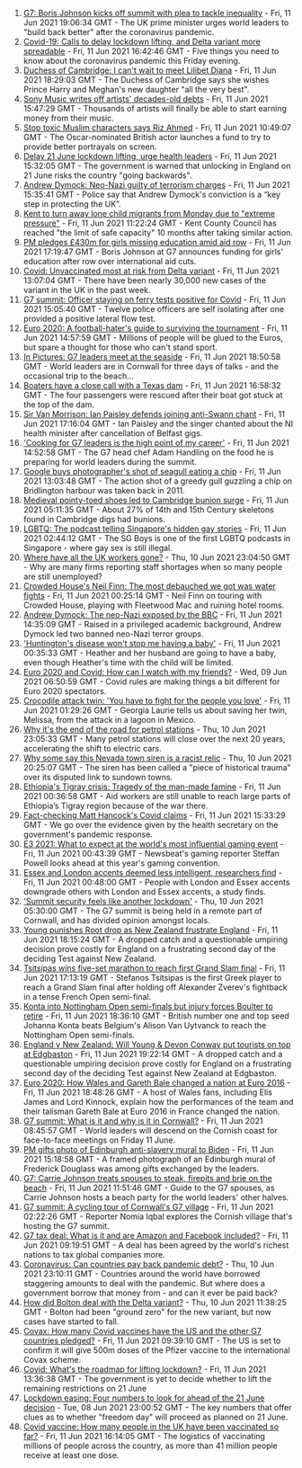 1. [G7: Boris Johnson kicks off summit with plea to tackle inequality](https://www.bbc.co.uk/news/uk-politics-57445184) - Fri, 11 Jun 2021 19:06:34 GMT - The UK prime minister urges world leaders to "build back better" after the coronavirus pandemic.
2. [Covid-19: Calls to delay lockdown lifting, and Delta variant more spreadable](https://www.bbc.co.uk/news/uk-57445645) - Fri, 11 Jun 2021 16:42:46 GMT - Five things you need to know about the coronavirus pandemic this Friday evening.
3. [Duchess of Cambridge: I can't wait to meet Lilibet Diana](https://www.bbc.co.uk/news/uk-57445083) - Fri, 11 Jun 2021 18:29:03 GMT - The Duchess of Cambridge says she wishes Prince Harry and Meghan's new daughter "all the very best".
4. [Sony Music writes off artists' decades-old debts](https://www.bbc.co.uk/news/entertainment-arts-57445303) - Fri, 11 Jun 2021 15:47:29 GMT - Thousands of artists will finally be able to start earning money from their music.
5. [Stop toxic Muslim characters says Riz Ahmed](https://www.bbc.co.uk/news/entertainment-arts-57438750) - Fri, 11 Jun 2021 10:49:07 GMT - The Oscar-nominated British actor launches a fund to try to provide better portrayals on screen.
6. [Delay 21 June lockdown lifting, urge health leaders](https://www.bbc.co.uk/news/uk-57438745) - Fri, 11 Jun 2021 15:32:05 GMT - The government is warned that unlocking in England on 21 June risks the country "going backwards".
7. [Andrew Dymock: Neo-Nazi guilty of terrorism charges](https://www.bbc.co.uk/news/uk-england-somerset-57439480) - Fri, 11 Jun 2021 15:35:41 GMT - Police say that Andrew Dymock's conviction is a “key step in protecting the UK”.
8. [Kent to turn away lone child migrants from Monday due to "extreme pressure"](https://www.bbc.co.uk/news/uk-england-kent-57440907) - Fri, 11 Jun 2021 11:22:24 GMT - Kent County Council has reached "the limit of safe capacity" 10 months after taking similar action.
9. [PM pledges £430m for girls missing education amid aid row](https://www.bbc.co.uk/news/education-57361483) - Fri, 11 Jun 2021 17:19:47 GMT - Boris Johnson at G7 announces funding for girls' education after row over international aid cuts.
10. [Covid: Unvaccinated most at risk from Delta variant](https://www.bbc.co.uk/news/health-57441677) - Fri, 11 Jun 2021 13:07:04 GMT - There have been nearly 30,000 new cases of the variant in the UK in the past week.
11. [G7 summit: Officer staying on ferry tests positive for Covid](https://www.bbc.co.uk/news/uk-england-cornwall-57445893) - Fri, 11 Jun 2021 15:05:40 GMT - Twelve police officers are self isolating after one provided a positive lateral flow test.
12. [Euro 2020: A football-hater's guide to surviving the tournament](https://www.bbc.co.uk/news/newsbeat-57443234) - Fri, 11 Jun 2021 14:57:59 GMT - Millions of people will be glued to the Euros, but spare a thought for those who can't stand sport.
13. [In Pictures: G7 leaders meet at the seaside](https://www.bbc.co.uk/news/uk-57438878) - Fri, 11 Jun 2021 18:50:58 GMT - World leaders are in Cornwall for three days of talks - and the occasional trip to the beach...
14. [Boaters have a close call with a Texas dam](https://www.bbc.co.uk/news/world-us-canada-57448375) - Fri, 11 Jun 2021 16:58:32 GMT - The four passengers were rescued after their boat got stuck at the top of the dam.
15. [Sir Van Morrison: Ian Paisley defends joining anti-Swann chant](https://www.bbc.co.uk/news/uk-northern-ireland-57443478) - Fri, 11 Jun 2021 17:16:04 GMT - Ian Paisley and the singer chanted about the NI health minister after cancellation of Belfast gigs.
16. ['Cooking for G7 leaders is the high point of my career'](https://www.bbc.co.uk/news/world-57446266) - Fri, 11 Jun 2021 14:52:58 GMT - The G7 head chef Adam Handling on the food he is preparing for world leaders during the summit.
17. [Google buys photographer's shot of seagull eating a chip](https://www.bbc.co.uk/news/uk-england-humber-57442449) - Fri, 11 Jun 2021 13:03:48 GMT - The action shot of a greedy gull guzzling a chip on Bridlington harbour was taken back in 2011.
18. [Medieval pointy-toed shoes led to Cambridge bunion surge](https://www.bbc.co.uk/news/uk-england-cambridgeshire-57427365) - Fri, 11 Jun 2021 05:11:35 GMT - About 27% of 14th and 15th Century skeletons found in Cambridge digs had bunions.
19. [LGBTQ: The podcast telling Singapore's hidden gay stories](https://www.bbc.co.uk/news/world-asia-57424596) - Fri, 11 Jun 2021 02:44:12 GMT - The SG Boys is one of the first LGBTQ podcasts in Singapore - where gay sex is still illegal.
20. [Where have all the UK workers gone?](https://www.bbc.co.uk/news/business-57400560) - Thu, 10 Jun 2021 23:04:50 GMT - Why are many firms reporting staff shortages when so many people are still unemployed?
21. [Crowded House's Neil Finn: The most debauched we got was water fights](https://www.bbc.co.uk/news/entertainment-arts-57419383) - Fri, 11 Jun 2021 00:25:14 GMT - Neil Finn on touring with Crowded House, playing with Fleetwood Mac and ruining hotel rooms.
22. [Andrew Dymock: The neo-Nazi exposed by the BBC](https://www.bbc.co.uk/news/uk-57406673) - Fri, 11 Jun 2021 14:35:09 GMT - Raised in a privileged academic background, Andrew Dymock led two banned neo-Nazi terror groups.
23. ['Huntington's disease won't stop me having a baby'](https://www.bbc.co.uk/news/stories-57430859) - Fri, 11 Jun 2021 00:35:33 GMT - Heather and her husband are going to have a baby, even though Heather's time with the child will be limited.
24. [Euro 2020 and Covid: How can I watch with my friends?](https://www.bbc.co.uk/news/uk-57386719) - Wed, 09 Jun 2021 06:50:59 GMT - Covid rules are making things a bit different for Euro 2020 spectators.
25. [Crocodile attack twin: 'You have to fight for the people you love'](https://www.bbc.co.uk/news/newsbeat-57437135) - Fri, 11 Jun 2021 01:29:26 GMT - Georgia Laurie tells us about saving her twin, Melissa, from the attack in a lagoon in Mexico.
26. [Why it's the end of the road for petrol stations](https://www.bbc.co.uk/news/business-57416829) - Thu, 10 Jun 2021 23:05:33 GMT - Many petrol stations will close over the next 20 years, accelerating the shift to electric cars.
27. [Why some say this Nevada town siren is a racist relic](https://www.bbc.co.uk/news/world-us-canada-57407543) - Thu, 10 Jun 2021 20:25:07 GMT - The siren has been called a "piece of historical trauma" over its disputed link to sundown towns.
28. [Ethiopia's Tigray crisis: Tragedy of the man-made famine](https://www.bbc.co.uk/news/world-africa-57422168) - Fri, 11 Jun 2021 00:36:58 GMT - Aid workers are still unable to reach large parts of Ethiopia’s Tigray region because of the war there.
29. [Fact-checking Matt Hancock's Covid claims](https://www.bbc.co.uk/news/57427777) - Fri, 11 Jun 2021 15:33:29 GMT - We go over the evidence given by the health secretary on the government's pandemic response.
30. [E3 2021: What to expect at the world's most influential gaming event](https://www.bbc.co.uk/news/newsbeat-57425970) - Fri, 11 Jun 2021 00:43:39 GMT - Newsbeat's gaming reporter Steffan Powell looks ahead at this year's gaming convention.
31. [Essex and London accents deemed less intelligent, researchers find](https://www.bbc.co.uk/news/uk-england-essex-57071805) - Fri, 11 Jun 2021 00:48:00 GMT - People with London and Essex accents downgrade others with London and Essex accents, a study finds.
32. ['Summit security feels like another lockdown'](https://www.bbc.co.uk/news/uk-england-cornwall-57399071) - Thu, 10 Jun 2021 05:30:00 GMT - The G7 summit is being held in a remote part of Cornwall, and has divided opinion amongst locals.
33. [Young punishes Root drop as New Zealand frustrate England](https://www.bbc.co.uk/sport/cricket/57447724) - Fri, 11 Jun 2021 18:15:24 GMT - A dropped catch and a questionable umpiring decision prove costly for England on a frustrating second day of the deciding Test against New Zealand.
34. [Tsitsipas wins five-set marathon to reach first Grand Slam final](https://www.bbc.co.uk/sport/tennis/57445453) - Fri, 11 Jun 2021 17:13:19 GMT - Stefanos Tsitsipas is the first Greek player to reach a Grand Slam final after holding off Alexander Zverev's fightback in a tense French Open semi-final.
35. [Konta into Nottingham Open semi-finals but injury forces Boulter to retire](https://www.bbc.co.uk/sport/tennis/57442720) - Fri, 11 Jun 2021 18:36:10 GMT - British number one and top seed Johanna Konta beats Belgium's Alison Van Uytvanck to reach the Nottingham Open semi-finals.
36. [England v New Zealand: Will Young & Devon Conway put tourists on top at Edgbaston](https://www.bbc.co.uk/sport/av/cricket/57449583) - Fri, 11 Jun 2021 19:22:14 GMT - A dropped catch and a questionable umpiring decision prove costly for England on a frustrating second day of the deciding Test against New Zealand at Edgbaston.
37. [Euro 2020: How Wales and Gareth Bale changed a nation at Euro 2016](https://www.bbc.co.uk/sport/av/football/57449323) - Fri, 11 Jun 2021 18:48:26 GMT - A host of Wales fans, including Elis James and Lord Kinnock, explain how the performances of the team and their talisman Gareth Bale at Euro 2016 in France changed the nation.
38. [G7 summit: What is it and why is it in Cornwall?](https://www.bbc.co.uk/news/world-49434667) - Fri, 11 Jun 2021 08:45:57 GMT - World leaders will descend on the Cornish coast for face-to-face meetings on Friday 11 June.
39. [PM gifts photo of Edinburgh anti-slavery mural to Biden](https://www.bbc.co.uk/news/uk-scotland-edinburgh-east-fife-57441825) - Fri, 11 Jun 2021 15:18:58 GMT - A framed photograph of an Edinburgh mural of Frederick Douglass was among gifts exchanged by the leaders.
40. [G7: Carrie Johnson treats spouses to steak, firepits and brie on the beach](https://www.bbc.co.uk/news/uk-politics-57384801) - Fri, 11 Jun 2021 11:51:46 GMT - Guide to the G7 spouses, as Carrie Johnson hosts a beach party for the world leaders' other halves.
41. [G7 summit: A cycling tour of Cornwall's G7 village](https://www.bbc.co.uk/news/uk-57433610) - Fri, 11 Jun 2021 02:22:26 GMT - Reporter Nomia Iqbal explores the Cornish village that's hosting the G7 summit.
42. [G7 tax deal: What is it and are Amazon and Facebook included?](https://www.bbc.co.uk/news/business-57384352) - Fri, 11 Jun 2021 09:19:51 GMT - A deal has been agreed by the world's richest nations to tax global companies more.
43. [Coronavirus: Can countries pay back pandemic debt?](https://www.bbc.co.uk/news/57432260) - Thu, 10 Jun 2021 23:10:11 GMT - Countries around the world have borrowed staggering amounts to deal with the pandemic. But where does a government borrow that money from - and can it ever be paid back?
44. [How did Bolton deal with the Delta variant?](https://www.bbc.co.uk/news/uk-england-57425730) - Thu, 10 Jun 2021 11:38:25 GMT - Bolton had been "ground zero" for the new variant, but now cases have started to fall.
45. [Covax: How many Covid vaccines have the US and the other G7 countries pledged?](https://www.bbc.co.uk/news/world-55795297) - Fri, 11 Jun 2021 09:39:10 GMT - The US is set to confirm it will give 500m doses of the Pfizer vaccine to the international Covax scheme.
46. [Covid: What's the roadmap for lifting lockdown?](https://www.bbc.co.uk/news/explainers-52530518) - Fri, 11 Jun 2021 13:36:38 GMT - The government is yet to decide whether to lift the remaining restrictions on 21 June
47. [Lockdown easing: Four numbers to look for ahead of the 21 June decision](https://www.bbc.co.uk/news/57403888) - Tue, 08 Jun 2021 23:00:52 GMT - The key numbers that offer clues as to whether "freedom day" will proceed as planned on 21 June.
48. [Covid vaccine: How many people in the UK have been vaccinated so far?](https://www.bbc.co.uk/news/health-55274833) - Fri, 11 Jun 2021 16:14:05 GMT - The logistics of vaccinating millions of people across the country, as more than 41 million people receive at least one dose.
